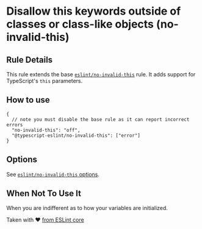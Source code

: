 # Disallow this keywords outside of classes or class-like objects (no-invalid-this)

## Rule Details

This rule extends the base [`eslint/no-invalid-this`](https://eslint.org/docs/rules/no-invalid-this) rule. It adds support for TypeScript's `this` parameters.

## How to use

```
{
  // note you must disable the base rule as it can report incorrect errors
  "no-invalid-this": "off",
  "@typescript-eslint/no-invalid-this": ["error"]
}
```

## Options

See [`eslint/no-invalid-this` options](https://eslint.org/docs/rules/no-invalid-this#options).

## When Not To Use It

When you are indifferent as to how your variables are initialized.

Taken with ❤️ [from ESLint core](https://github.com/eslint/eslint/blob/master/docs/rules/no-invalid-this.md)
